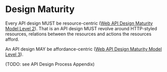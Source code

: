 # Design Maturity
Every API design MUST be resource-centric ([Web API Design Maturity Model Level 2](http://amundsen.com/talks/2016-11-apistrat-wadm/2016-11-apistrat-wadm.pdf)). That is an API design MUST revolve around HTTP-styled resources, relations between the resources and actions the resources afford. 

An API design MAY be affordance-centric ([Web API Design Maturity Model Level 3](http://amundsen.com/talks/2016-11-apistrat-wadm/2016-11-apistrat-wadm.pdf)).


(TODO: see API Design Process Appendix)